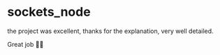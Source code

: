 # sockets_node

the project was excellent, thanks for the explanation, very well detailed.
 
Great job 👨‍💻
